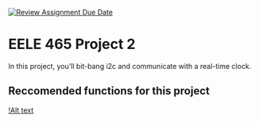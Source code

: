 [![Review Assignment Due Date](https://classroom.github.com/assets/deadline-readme-button-22041afd0340ce965d47ae6ef1cefeee28c7c493a6346c4f15d667ab976d596c.svg)](https://classroom.github.com/a/ajoH7Ne3)
# EELE 465 Project 2

In this project, you'll bit-bang i2c and communicate with a real-time clock.

## Reccomended functions for this project

[!Alt text](/resources "Project02-functions.HEIC")

